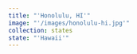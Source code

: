```yaml
---
title: "'Honolulu, HI'"
image: "'/images/honolulu-hi.jpg'"
collection: states
state: "'Hawaii'"
---
```


